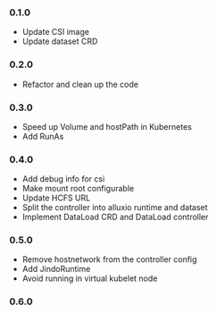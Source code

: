 ### 0.1.0

* Update CSI image
* Update dataset CRD

### 0.2.0

* Refactor and clean up the code


### 0.3.0

* Speed up Volume and hostPath in Kubernetes
* Add RunAs


### 0.4.0

* Add debug info for csi
* Make mount root configurable
* Update HCFS URL
* Split the controller into alluxio runtime and dataset
* Implement DataLoad CRD and DataLoad controller


### 0.5.0

* Remove hostnetwork from the controller config
* Add JindoRuntime
* Avoid running in virtual kubelet node

### 0.6.0
